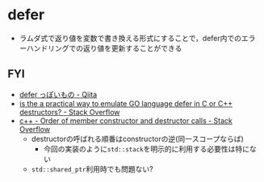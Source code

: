 # defer

* ラムダ式で返り値を変数で書き換える形式にすることで，defer内でのエラーハンドリングでの返り値を更新することができる

## FYI
* [defer っぽいもの \- Qiita]( https://qiita.com/SaitoAtsushi/items/afb428d0834ca4dda1e5 )
* [is the a practical way to emulate GO language defer in C or C\+\+ destructors? \- Stack Overflow]( https://stackoverflow.com/questions/48117908/is-the-a-practical-way-to-emulate-go-language-defer-in-c-or-c-destructors )
* [c\+\+ \- Order of member constructor and destructor calls \- Stack Overflow]( https://stackoverflow.com/questions/2254263/order-of-member-constructor-and-destructor-calls )
  * destructorの呼ばれる順番はconstructorの逆(同一スコープならば)
    * 今回の実装のように`std::stack`を明示的に利用する必要性は特にない
  * `std::shared_ptr`利用時でも問題ない?
